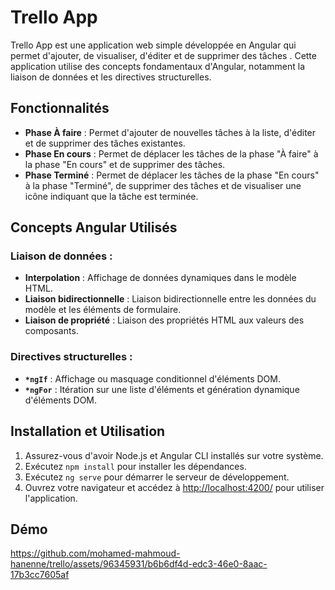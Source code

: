 # Trello App

Trello App est une application web simple développée en Angular qui permet d'ajouter, de visualiser, d'éditer et de supprimer des tâches . Cette application utilise des concepts fondamentaux d'Angular, notamment la liaison de données et les directives structurelles.

## Fonctionnalités

- **Phase À faire** : Permet d'ajouter de nouvelles tâches à la liste, d'éditer et de supprimer des tâches existantes.
- **Phase En cours** : Permet de déplacer les tâches de la phase "À faire" à la phase "En cours" et de supprimer des tâches.
- **Phase Terminé** : Permet de déplacer les tâches de la phase "En cours" à la phase "Terminé", de supprimer des tâches et de visualiser une icône indiquant que la tâche est terminée.

## Concepts Angular Utilisés

### Liaison de données :

- **Interpolation** : Affichage de données dynamiques dans le modèle HTML.
- **Liaison bidirectionnelle** : Liaison bidirectionnelle entre les données du modèle et les éléments de formulaire.
- **Liaison de propriété** : Liaison des propriétés HTML aux valeurs des composants.

### Directives structurelles :

- **`*ngIf`** : Affichage ou masquage conditionnel d'éléments DOM.
- **`*ngFor`** : Itération sur une liste d'éléments et génération dynamique d'éléments DOM.

## Installation et Utilisation

1. Assurez-vous d'avoir Node.js et Angular CLI installés sur votre système.
2. Exécutez `npm install` pour installer les dépendances.
3. Exécutez `ng serve` pour démarrer le serveur de développement.
4. Ouvrez votre navigateur et accédez à [http://localhost:4200/](http://localhost:4200/) pour utiliser l'application.

## Démo

https://github.com/mohamed-mahmoud-hanenne/trello/assets/96345931/b6b6df4d-edc3-46e0-8aac-17b3cc7605af

